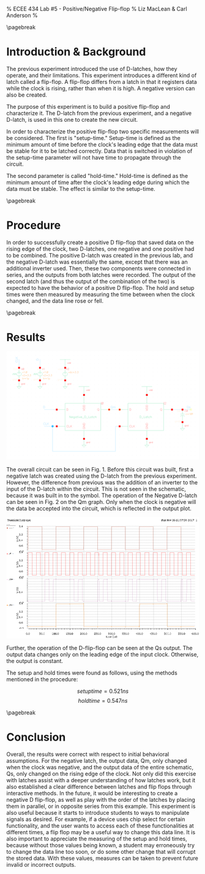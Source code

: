 % ECEE 434 Lab #5 - Positive/Negative Flip-flop
% Liz MacLean & Carl Anderson
%

\pagebreak

# Introduction & Background

The previous experiment introduced the use of D-latches, how they operate,
and their limitations. This experiment introduces a different kind of
latch called a flip-flop. A flip-flop differs from a latch in that it
registers data while the clock is rising, rather than when it is high. A negative
version can also be created.

The purpose of this experiment is to build a positive flip-flop and
characterize it. The D-latch from the previous experiment,
and a negative D-latch, is used in this one to create the new circuit.

In order to characterize the positive flip-flop two specific measurements
will be considered. The first is "setup-time." Setup-time
is defined as the minimum amount of time before the clock's leading edge
that the data must be stable for it to be latched correctly.
Data that is switched in violation of the setup-time parameter will not have
time to propagate through the circuit.

The second parameter is called "hold-time." Hold-time is defined as the
minimum amount of time after the clock's leading edge during which
the data must be stable. The effect is similar to the setup-time.

\pagebreak

# Procedure

In order to successfully create a positive D flip-flop that saved
data on the rising edge of the clock, two D-latches, one negative
and one positive had to be combined.  The positive D-latch was created
in the previous lab, and the negative D-latch was essentially the same,
except that there was an additional inverter used.  Then, these two components
were connected in series, and the outputs from both latches were recorded.  The
output of the second latch (and thus the output of the combination of the two)
is expected to have the behavior of a positive D flip-flop.  The hold and setup
times were then measured by measuring the time between when the clock
changed, and the data line rose or fell.

\pagebreak

# Results

![Schematic used for Positive Flip-flop](d_flip_flop_schematic.png)

The overall circuit can be seen in Fig. 1. Before this circuit was built,
first a negative latch was created using the D-latch from the previous
experiment. However, the difference from previous was the addition
of an inverter to the input of the D-latch within the circuit. This is
not seen in the schematic, because it was built in to the symbol. The
operation of the Negative D-latch can be seen in Fig. 2 on the Qm graph.
Only when the clock is negative will the data be accepted into the circuit, which
is reflected in the output plot.

![Output plot of Positive Flip-flop. CLK, D, Qm, Qs, shown (listed as shown from top to bottom).](d_flip_flop_output.png)

Further, the operation of the D-flip-flop can be seen at the Qs output. The output
data changes only on the leading edge of the input clock. Otherwise, the output is constant.

The setup and hold times were found as follows, using the methods mentioned in the procedure:

$$setup time = 0.521ns$$
$$hold time = 0.547ns$$


\pagebreak

# Conclusion

Overall, the results were correct with respect to initial behavioral assumptions.
For the negative latch, the output data, Qm, only changed when the clock was negative, and
the output data of the entire schematic, Qs, only changed on the rising edge of the clock.
Not only did this exercise with latches assist with a deeper understanding of how latches work,
but it also established a clear difference between latches and flip flops through interactive
methods.  In the future, it would be interesting to create a negative D flip-flop, as well
as play with the order of the latches by placing them in parallel, or in opposite series from this example.
This experiment is also useful because it starts to introduce students to ways to
manipulate signals as desired.  For example, if a device uses chip select for certain functionality, and
the user wants to access each of these functionalities at different times, a flip flop may be a useful way
to change this data line.  It is also important to appreciate the measuring of the setup and hold times, because
without those values being known, a student may erroneously try to change the data line too soon, or do some other
change that will corrupt the stored data.  With these values, measures can be taken to prevent future invalid or
incorrect outputs.



